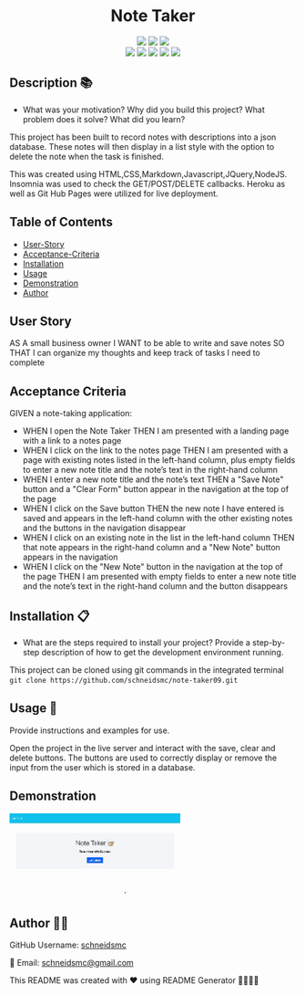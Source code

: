  
<h1 align="center">Note Taker </h1>

<div style= "text-align: center;">

  <img src="https://img.shields.io/github/repo-size/schneidsmc/note-taker09" />
  <img src="https://img.shields.io/github/languages/top/schneidsmc/note-taker09" />
  <img src="https://img.shields.io/github/last-commit/schneidsmc/note-taker09" />

<br />

  <img src="https://img.shields.io/badge/Javascript-yellow" />
  <img src="https://img.shields.io/badge/jQuery-blue"  />
  <img src="https://img.shields.io/badge/-node.js-green" />
  <img src="https://img.shields.io/badge/-inquirer-red" >
  <img src="https://img.shields.io/badge/-Markdown-lightgrey" />
</div>

## Description 📚

- What was your motivation? Why did you build this project? What problem does it solve? What did you learn?

This project has been built to record notes with descriptions into a json database. These notes will then display in a list style with the option to delete the note when the task is finished. 

This was created using HTML,CSS,Markdown,Javascript,JQuery,NodeJS. Insomnia was used to check the GET/POST/DELETE callbacks. Heroku as well as Git Hub Pages were utilized for live deployment.

## Table of Contents 

- [User-Story](#user-story)
- [Acceptance-Criteria](#acceptance-criteria)
- [Installation](#installation-📋)
- [Usage](#usage-🏁)
- [Demonstration](#demonstration)
- [Author](#author-👋🏽)

## User Story

AS A small business owner
I WANT to be able to write and save notes
SO THAT I can organize my thoughts and keep track of tasks I need to complete

## Acceptance Criteria

GIVEN a note-taking application:
- WHEN I open the Note Taker THEN I am presented with a landing page with a link to a notes page
- WHEN I click on the link to the notes page THEN I am presented with a page with existing notes listed in the left-hand column, plus empty fields to enter a new note title and the note’s text in the right-hand column
- WHEN I enter a new note title and the note’s text THEN a "Save Note" button and a "Clear Form" button appear in the navigation at the top of the page
- WHEN I click on the Save button THEN the new note I have entered is saved and appears in the left-hand column with the other existing notes and the buttons in the navigation disappear
- WHEN I click on an existing note in the list in the left-hand column THEN that note appears in the right-hand column and a "New Note" button appears in the navigation
- WHEN I click on the "New Note" button in the navigation at the top of the page THEN I am presented with empty fields to enter a new note title and the note’s text in the right-hand column and the button disappears


## Installation 📋

- What are the steps required to install your project? Provide a step-by-step description of how to get the development environment running.

This project can be cloned using git commands in the integrated terminal
`git clone https://github.com/schneidsmc/note-taker09.git`

## Usage 🏁

Provide instructions and examples for use.

Open the project in the live server and interact with the save, clear and delete buttons. The buttons are used to correctly display or remove the input from the user which is stored in a database. 

## Demonstration

<img src="./Develop/demonstration.gif" alt="gif demonstration" width="300" height="auto">

## Author 👋🏽

GitHub Username: [schneidsmc](https://github.com/schneidsmc)

📧 Email: schneidsmc@gmail.com

This README was created with ❤️ using README Generator 👏🏽👏🏽

